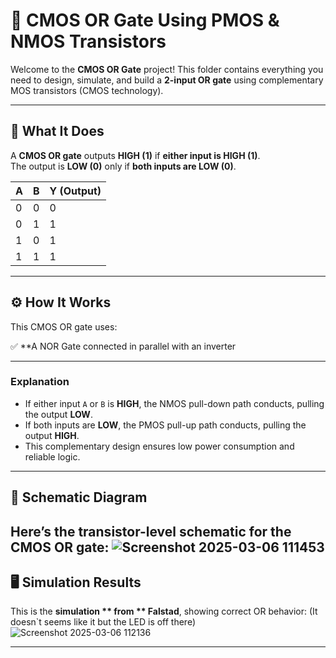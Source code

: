 # 🚪 CMOS OR Gate Using PMOS & NMOS Transistors

Welcome to the **CMOS OR Gate** project! This folder contains everything you need to design, simulate, and build a **2-input OR gate** using complementary MOS transistors (CMOS technology).

---

## 📝 What It Does

A **CMOS OR gate** outputs **HIGH (1)** if **either input is HIGH (1)**.  
The output is **LOW (0)** only if **both inputs are LOW (0)**.

| A | B | Y (Output) |
|--|--|--|
| 0 | 0 | 0 |
| 0 | 1 | 1 |
| 1 | 0 | 1 |
| 1 | 1 | 1 |

---

## ⚙️ How It Works

This CMOS OR gate uses:

✅ **A NOR Gate connected in parallel with an inverter 

---

### Explanation

- If either input `A` or `B` is **HIGH**, the NMOS pull-down path conducts, pulling the output **LOW**.
- If both inputs are **LOW**, the PMOS pull-up path conducts, pulling the output **HIGH**.
- This complementary design ensures low power consumption and reliable logic.

---

## 📐 Schematic Diagram

Here’s the transistor-level schematic for the CMOS OR gate:
![Screenshot 2025-03-06 111453](https://github.com/user-attachments/assets/3ecb7f44-35c8-4650-8f8c-3d88bc2145f0)
---



## 🖥️ Simulation Results

This is the **simulation ** from ** Falstad**, showing correct OR behavior: (It doesn`t seems like it but the LED is off there)
![Screenshot 2025-03-06 112136](https://github.com/user-attachments/assets/d050fe3b-9a1f-48d4-a9c4-16f0ec4eb1e8)


---



